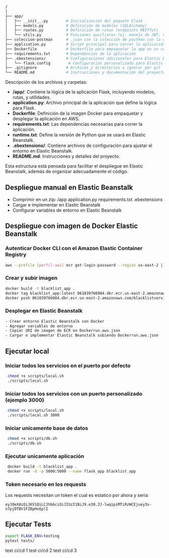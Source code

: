 ``` bash
/
│
├── app/
│   ├── __init__.py        # Inicialización del paquete Flask
│   ├── models.py          # Definición de modelos (SQLAlchemy)
│   ├── routes.py          # Definición de rutas (endpoints RESTful)
│   └── utils.py           # Funciones auxiliares (ej. manejo de JWT, validaciones)
├── coleccion-postman      # .json con la colección de postman con la documentación del API
├── application.py         # Script principal para correr la aplicación
├── Dockerfile             # Dockerfile para empaquetar la app en un contenedor
├── requirements.txt       # Dependencias de la aplicación
├── .ebextensions/         # Configuraciones adicionales para Elastic Beanstalk
│   └── flask.config        # Configuración personalizada para Elastic Beanstalk
├── .gitignore             # Archivos y directorios a ignorar por git
└── README.md              # Instrucciones y documentación del proyecto

```


Descripción de los archivos y carpetas:
- **/app/**: Contiene la lógica de la aplicación Flask, incluyendo modelos, rutas, y utilidades.
- **application.py**: Archivo principal de la aplicación que define la lógica para Flask.
- **Dockerfile**: Definición de la imagen Docker para empaquetar y desplegar la aplicación en AWS.
- **requirements.txt**: Las dependencias necesarias para correr la aplicación.
- **runtime.txt**: Define la versión de Python que se usará en Elastic Beanstalk.
- **.ebextensions/**: Contiene archivos de configuración para ajustar el entorno en Elastic Beanstalk.
- **README.md**: Instrucciones y detalles del proyecto.

Esta estructura está pensada para facilitar el despliegue en Elastic Beanstalk, además de organizar adecuadamente el código.


## Despliegue manual en Elastic Beanstalk

- Comprimir en un zip: /app application.py requirements.txt .ebextensions
- Cargar e implementar en Elastic Beanstalk
- Configurar variables de entorno en Elastic Beanstalk

## Despliegue con imagen de Docker Elastic Beanstalk

### Autenticar Docker CLI con el Amazon Elastic Container Registry
``` bash
aws --profile [perfil-aws] ecr get-login-password --region us-east-2 | docker login --username AWS --password-stdin 061039766984.dkr.ecr.us-east-2.amazonaws.com
```

### Crear y subir imagen

``` bash
docker build -t blacklist_app .
docker tag blacklist_app:latest 061039766984.dkr.ecr.us-east-2.amazonaws.com/blacklistservice:latest
docker push 061039766984.dkr.ecr.us-east-2.amazonaws.com/blacklistservice:latest

```
### Desplegar en Elastic Beanstalk

``` bash
- Crear entorno Elastic Beanstalk con Docker
- Agregar variables de entorno
- Copiar URI de imagen de ECR en Dockerrun.aws.json
- Cargar e implementar Elastic Beanstalk subiendo Dockerrun.aws.json

```

## Ejecutar local

### Iniciar todos los servicios en el puerto por defecto
``` bash
 chmod +x scripts/local.sh
 ./scripts/local.sh

```

### Iniciar todos los servicios con un puerto personalizado (ejemplo 3000)
``` bash
 chmod +x scripts/local.sh
 ./scripts/local.sh 3000

```

### Iniciar unicamente base de datos
``` bash
 chmod +x scripts/db.sh
 ./scripts/db.sh

```

### Ejecutar unicamente aplicación

``` bash
 docker build -t blacklist_app .
 docker run -d -p 5000:5000 --name flask_app blacklist_app

```

### Token necesario en los requests

Los requests necesitan un token el cual es estatico por ahora y seria:

```
eyJ0eXAiOiJKV1QiLCJhbGciOiJIUzI1NiJ9.e30.3J-lwqipiMTiRzWCEjuey3v-n7pjDTBV1FZBpHx6plI
```

## Ejecutar Tests

``` bash
export FLASK_ENV=testing
pytest tests/
```


test ci/cd 1
test ci/cd 2
test ci/cd 3


